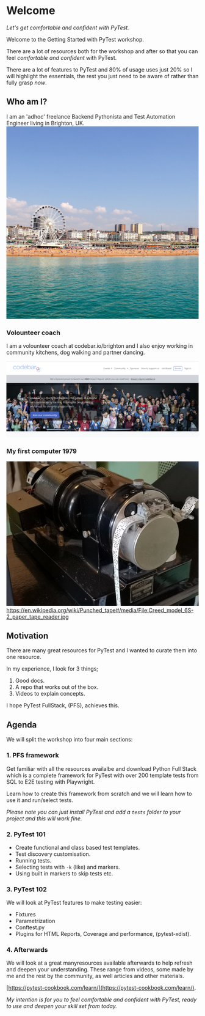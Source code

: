 # Welcome

*Let's get comfortable and confident with PyTest.*

Welcome to the Getting Started with PyTest workshop.

There are a lot of resources both for the workshop and after so that you can feel *comfortable and confident* with PyTest.

There are a lot of features to PyTest and 80% of usage uses just 20% so I will highlight the essentials, the rest you just need to be aware of rather than fully grasp *now*.

## Who am I?

I am an 'adhoc' freelance Backend Pythonista and Test Automation Engineer living in Brighton, UK.
![brighton](../images/workshop/brighton.jpg)

### Volounteer coach

I am a volounteer coach at codebar.io/brighton and I also enjoy working in community kitchens, dog walking and partner dancing.

![codebar](../images/workshop/codebar.png)

### My first computer 1979

![tape](../images/workshop/paper-tape.jpg)
https://en.wikipedia.org/wiki/Punched_tape#/media/File:Creed_model_6S-2_paper_tape_reader.jpg

## Motivation

There are many great resources for PyTest and I wanted to curate them into one resource.

In my experience, I look for 3 things;

1. Good docs.
2. A repo that works out of the box.
3. Videos to explain concepts.

I hope PyTest FullStack, (PFS), achieves this.

## Agenda

We will split the workshop into four main sections:

### 1. PFS framework

Get familiar with all the resources availalbe and download Python Full Stack which is a complete framework for PyTest with over 200 template tests from SQL to E2E testing with Playwright. 

Learn how to create this framework from scratch and we will learn how to use it and run/select tests.

*Please note you can just install PyTest and add a `tests` folder to your project and this will work fine.*

### 2. PyTest 101

- Create functional and class based test templates.
- Test discovery customisation.
- Running tests.
- Selecting tests with `-k` (like) and markers.
- Using built in markers to skip tests etc.


### 3. PyTest 102

We will look at PyTest features to make testing easier:

- Fixtures
- Parametrization
- Conftest.py
- Plugins for HTML Reports, Coverage and performance, (pytest-xdist).

### 4. Afterwards

We will look at a great manyresources available afterwards to help refresh and deepen your understanding. These range from videos, some made by me and the rest by the community, as well articles and other materials.

[https://pytest-cookbook.com/learn/](https://pytest-cookbook.com/learn/).

*My intention is for you to feel comfortable and confident with PyTest, ready to use and deepen your skill set from today.*

<br>


